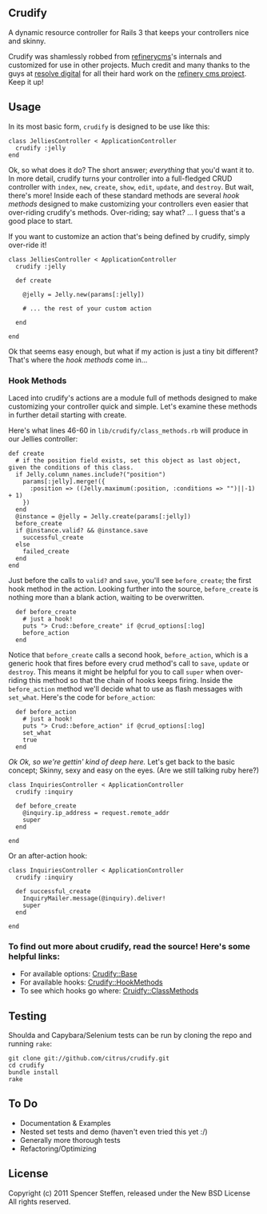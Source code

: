 Crudify
-------

A dynamic resource controller for Rails 3 that keeps your controllers nice and skinny.

Crudify was shamlessly robbed from [refinerycms](https://github.com/resolve/refinerycms/blob/master/core/lib/refinery/crud.rb)'s internals and customized for use in other projects. Much credit and many thanks to the guys at [resolve digital](http://resolvedigital.com/) for all their hard work on the [refinery cms project](http://resolvedigital.com/development/refinery%C2%A0cms). Keep it up!


Usage
-----

In its most basic form, `crudify` is designed to be use like this:

    class JelliesController < ApplicationController
      crudify :jelly
    end
    
    
Ok, so what does it do? The short answer; _everything_ that you'd want it to. In more detail, crudify turns your controller into a full-fledged CRUD controller with `index`, `new`, `create`, `show`, `edit`, `update`, and `destroy`. But wait, there's more! Inside each of these standard methods are several _hook methods_ designed to make customizing your controllers even easier that over-riding crudify's methods. Over-riding; say what? ... I guess that's a good place to start.


If you want to customize an action that's being defined by crudify, simply over-ride it!

    class JelliesController < ApplicationController
      crudify :jelly
      
      def create
        
        @jelly = Jelly.new(params[:jelly])
        
        # ... the rest of your custom action
        
      end
      
    end
    

Ok that seems easy enough, but what if my action is just a tiny bit different? That's where the _hook methods_ come in...

### Hook Methods

Laced into crudify's actions are a module full of methods designed to make customizing your controller quick and simple. Let's examine these methods in further detail starting with create.

Here's what lines 46-60 in `lib/crudify/class_methods.rb` will produce in our Jellies controller:

    def create
      # if the position field exists, set this object as last object, given the conditions of this class.
      if Jelly.column_names.include?("position")
        params[:jelly].merge!({
          :position => ((Jelly.maximum(:position, :conditions => "")||-1) + 1)
        })
      end
      @instance = @jelly = Jelly.create(params[:jelly])
      before_create
      if @instance.valid? && @instance.save
        successful_create
      else
        failed_create
      end
    end
    

Just before the calls to `valid?` and `save`, you'll see `before_create`; the first hook method in the action. Looking further into the source, `before_create` is nothing more than a blank action, waiting to be overwritten. 

      def before_create
        # just a hook!
        puts "> Crud::before_create" if @crud_options[:log]
        before_action
      end
      

Notice that `before_create` calls a second hook, `before_action`, which is a generic hook that fires before every crud method's call to `save`, `update` or `destroy`. This means it might be helpful for you to call `super` when over-riding this method so that the chain of hooks keeps firing. Inside the `before_action` method we'll decide what to use as flash messages with `set_what`. Here's the code for `before_action`:

      def before_action
        # just a hook!
        puts "> Crud::before_action" if @crud_options[:log]
        set_what
        true
      end
      

*Ok Ok, so we're gettin' kind of deep here.* Let's get back to the basic concept; Skinny, sexy and easy on the eyes. (Are we still talking ruby here?) 

    class InquiriesController < ApplicationController
      crudify :inquiry
      
      def before_create
        @inquiry.ip_address = request.remote_addr
        super
      end
      
    end
      

Or an after-action hook:

    class InquiriesController < ApplicationController
      crudify :inquiry
      
      def successful_create
        InquiryMailer.message(@inquiry).deliver!
        super
      end
      
    end


### To find out more about crudify, read the source! Here's some helpful links:

* For available options: [Crudify::Base](https://github.com/citrus/crudify/blob/master/lib/crudify/base.rb)
* For available hooks: [Crudify::HookMethods](https://github.com/citrus/crudify/blob/master/lib/crudify/hook_methods.rb)
* To see which hooks go where: [Cruidfy::ClassMethods](https://github.com/citrus/crudify/blob/master/lib/crudify/class_methods.rb)


Testing
-------

Shoulda and Capybara/Selenium tests can be run by cloning the repo and running `rake`:

    git clone git://github.com/citrus/crudify.git
    cd crudify
    bundle install
    rake    


To Do
-----

* Documentation & Examples
* Nested set tests and demo (haven't even tried this yet :/)
* Generally more thorough tests
* Refactoring/Optimizing


License
-------

Copyright (c) 2011 Spencer Steffen, released under the New BSD License All rights reserved.